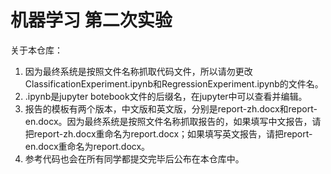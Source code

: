 # 机器学习 第二次实验

关于本仓库：

1. 因为最终系统是按照文件名称抓取代码文件，所以请勿更改ClassificationExperiment.ipynb和RegressionExperiment.ipynb的文件名。
2. .ipynb是jupyter botebook文件的后缀名，在jupyter中可以查看并编辑。
3. 报告的模板有两个版本，中文版和英文版，分别是report-zh.docx和report-en.docx。因为最终系统是按照文件名称抓取报告的，如果填写中文报告，请把report-zh.docx重命名为report.docx；如果填写英文报告，请把report-en.docx重命名为report.docx。
4. 参考代码也会在所有同学都提交完毕后公布在本仓库中。
